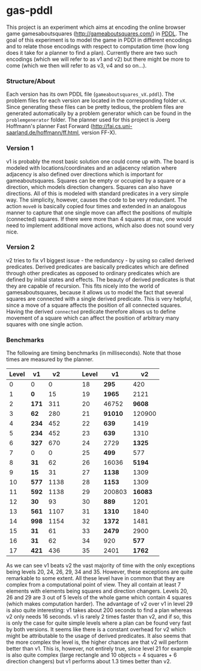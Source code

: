 # gas-pddl

This project is an experiment which aims at encoding the online browser game gamesaboutsquares (http://gameaboutsquares.com/) in [PDDL](http://en.wikipedia.org/wiki/Planning_Domain_Definition_Language). The goal of this experiment is to model the game in PDDl in different encodings and to relate those encodings with respect to computation time (how long does it take for a planner to find a plan). Currently there are two such encodings (which we will refer to as v1 and v2) but there might be more to come (which we then will refer to as v3, v4 and so on...).

### Structure/About
Each version has its own PDDL file (`gameaboutsquares_vX.pddl`). The problem files for each version are located in the corresponding folder `vX`. Since generating these files can be pretty tedious, the problem files are generated automatically by a problem generator which can be found in the `problemgenerator` folder. The planner used for this project is Joerg Hoffmann's planner Fast Forward (http://fai.cs.uni-saarland.de/hoffmann/ff.html, version FF-X).

### Version 1
v1 is probably the most basic solution one could come up with. The board is modeled with locations/coordinates and an adjacency relation where adjacency is also defined over directions which is important for gameaboutsquares. Squares can be empty or occupied by a square or a direction, which models direction changers. Squares can also have directions. All of this is modeled with standard predicates in a very simple way. The simplicity, however, causes the code to be very redundant. The action `move0` is basically copied four times and extended in an analogous manner to capture that one single move can affect the positions of multiple (connected) squares. If there were more than 4 squares at max, one would need to implement additional move actions, which also does not sound very nice.

### Version 2
v2 tries to fix v1 biggest issue - the redundancy - by using so called derived predicates. Derived predicates are basically predicates which are defined through other predicates as opposed to ordinary predicates which are defined by initial states and effects. The beauty of derived predicates is that they are capable of recursion. This fits nicely into the world of gamesaboutsquares, because it allows us to model the fact that several squares are connected with a single derived predicate. This is very helpful, since a move of a square affects the position of all connected squares. Having the derived `connected` predicate therefore allows us to define movement of a square which can affect the position of arbitrary many squares with one single action.

### Benchmarks
The following are timing benchmarks (in milliseconds). Note that those times are measured by the planner.

Level | v1      | v2   |   |   | Level | v1         | v2
------|---------|------|---|---|-------|------------|---------
0     | 0       | 0    |   |   | 18    | __295__    | 420
1     | __0__   | 15   |   |   | 19    | __1965__   | 2121
2     | __171__ | 311  |   |   | 20    | 46752      | __9608__
3     | __62__  | 280  |   |   | 21    | __91010__  | 120900
4     | __234__ | 452  |   |   | 22    | __639__    | 1419
5     | __234__ | 452  |   |   | 23    | __639__    | 1310
6     | __327__ | 670  |   |   | 24    | 2729       | __1325__
7     | 0       | 0    |   |   | 25    | __499__    | 577
8     | __31__  | 62   |   |   | 26    | 16036      | __5194__
9     | __15__  | 31   |   |   | 27    | __1138__   | 1309
10    | __577__ | 1138 |   |   | 28    | __1153__   | 1309
11    | __592__ | 1138 |   |   | 29    | 200803     | __16083__
12    | __30__  | 93   |   |   | 30    | __889__    | 1201
13    | __561__ | 1107 |   |   | 31    | __1310__   | 1840
14    | __998__ | 1154 |   |   | 32    | __1372__   | 1481
15    | __31__  | 61   |   |   | 33    | __2479__   | 2900
16    | __31__  | 62   |   |   | 34    | 920        | __577__
17    | __421__ | 436  |   |   | 35    | 2401       | __1762__

As we can see v1 beats v2 the vast majority of time with the only exceptions being levels 20, 24, 26, 29, 34 and 35. However, these exceptions are quite remarkable to some extent. All these level have in common that they are complex from a computational point of view. They all contain at least 7 elements with elements being squares and direction changers. Levels 20, 26 and 29 are 3 out of 5 levels of the whole game which contain 4 squares (which makes computation harder). The advantage of v2 over v1 in level 29 is also quite interesting: v1 takes about 200 seconds to find a plan whereas v2 only needs 16 seconds. v1 is rarely 2 times faster than v2, and if so, this is only the case for quite simple levels where a plan can be found very fast by both versions. It seems like there is a constant overhead for v2 which might be attributable to the usage of derived predicates. It also seems that the more complex the level is, the higher chances are that v2 will perform better than v1. This is, however, not entirely true, since level 21 for example is also quite complex (large rectangle and 10 objects = 4 squares + 6 direction changers) but v1 performs about 1.3 times better than v2.
